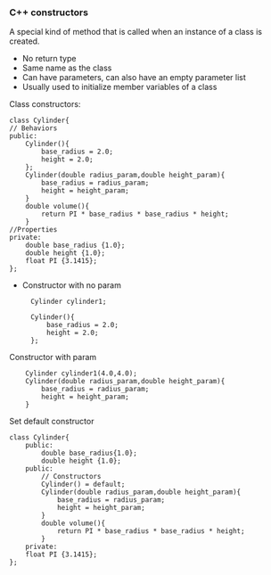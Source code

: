 ### C++ constructors

A special kind of method that is called when an instance of a class is created.
- No return type
- Same name as the class
- Can have parameters, can also have an empty parameter list
- Usually used to initialize member variables of a class

Class constructors:

	class Cylinder{
	// Behaviors
	public:
		Cylinder(){
			base_radius = 2.0;
			height = 2.0;
		};
		Cylinder(double radius_param,double height_param){
			base_radius = radius_param;
			height = height_param;
		}
		double volume(){
			return PI * base_radius * base_radius * height;
		}
	//Properties
	private:
		double base_radius {1.0};
		double height {1.0};
		float PI {3.1415};
	};


- Constructor with no param 

		Cylinder cylinder1;

		Cylinder(){
			base_radius = 2.0;
			height = 2.0;
		};

Constructor with param

		Cylinder cylinder1(4.0,4.0);
		Cylinder(double radius_param,double height_param){
			base_radius = radius_param;
			height = height_param;
		}

Set default constructor

	class Cylinder{
		public:
			double base_radius{1.0};
			double height {1.0};
		public:
			// Constructors
			Cylinder() = default;
			Cylinder(double radius_param,double height_param){
				base_radius = radius_param;
				height = height_param;
			}
			double volume(){
				return PI * base_radius * base_radius * height;
			}
		private:
		float PI {3.1415};
	};